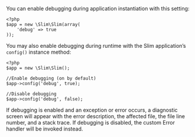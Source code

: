 You can enable debugging during application instantiation with this setting:

    <?php
    $app = new \Slim\Slim(array(
        'debug' => true
    ));

You may also enable debugging during runtime with the Slim application’s `config()` instance method:

    <?php
    $app = new \Slim\Slim();

    //Enable debugging (on by default)
    $app->config('debug', true);

    //Disable debugging
    $app->config('debug', false);

If debugging is enabled and an exception or error occurs, a diagnostic screen will appear with the error description,
the affected file, the file line number, and a stack trace. If debugging is disabled, the custom Error handler will
be invoked instead.
